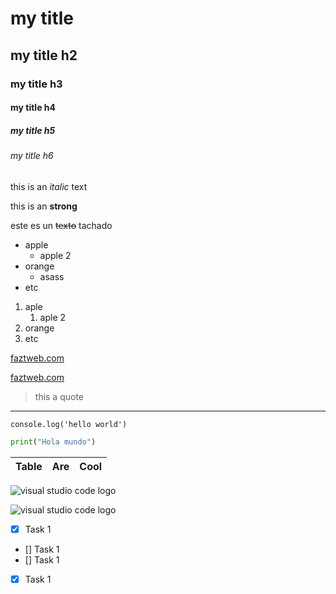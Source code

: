 <!-- HEADING-->
# my title
## my title h2
### my title h3
#### my title h4
##### my title h5
###### my title h6

this is an *italic* text

this is an **strong**

este es un ~~texto~~ tachado

* apple
    * apple 2
* orange
    * asass
* etc

1. aple
    1. aple 2
2. orange
3. etc

[faztweb.com](https://wwww.faztweb.com)

[faztweb.com](https://wwww.faztweb.com "Custom title")

> this a quote

---

`console.log('hello world')`

<!-- codigo-->
```python
print("Hola mundo")
```

|Table      |Are    |Cool       |
|-----------|-------|-----------|

![visual studio code logo](https://logospng.org/download/visual-studio-code/visual-studio-code-4096.png "vscode logo")

![visual studio code logo](vs.png)

<!--GITHUB MARKDOWN-->
* [x] Task 1
* [] Task 1
* [] Task 1
* [x] Task 1